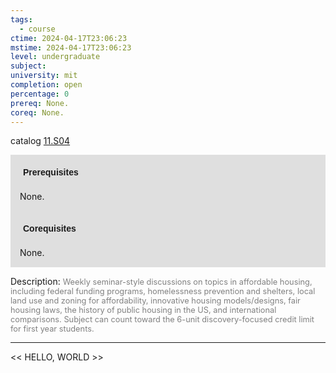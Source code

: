 ```yaml
---
tags:
  - course
ctime: 2024-04-17T23:06:23
mstime: 2024-04-17T23:06:23
level: undergraduate
subject: 
university: mit
completion: open
percentage: 0
prereq: None.
coreq: None.
---
```


catalog [11.S04](http://student.mit.edu/catalog/m11a.html#11.S04)

<span style="display: block; padding: 15px; background-color: rgb(100, 100, 100, 0.2);"><font id="m_prereq697_0" style="display: block; font-family: Arial, sans-serif; font-weight: bold; padding: 5px">Prerequisites</font><br><span id="prereq697_0">None.</span></span>
<span style="display: block; padding: 15px; background-color: rgb(100, 100, 100, 0.2);"><font id="m_coreq697_0" style="display: block; font-family: Arial, sans-serif; font-weight: bold; padding: 5px">Corequisites</font><br><span id="coreq697_0">None.</span></span>

<font style="">Description:</font>
<font style="color: grey; font-size: 0.8rem;">Weekly seminar-style discussions on topics in affordable housing, including federal funding programs, homelessness prevention and shelters, local land use and zoning for affordability, innovative housing models/designs, fair housing laws, the history of public housing in the US, and international comparisons. Subject can count toward the 6-unit discovery-focused credit limit for first year students.</font>



---

<< HELLO, WORLD >>
